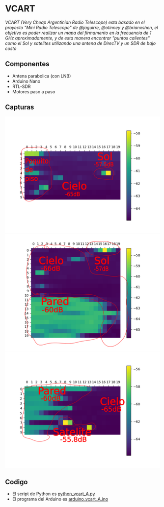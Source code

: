 # VCART
_VCART (Very Cheap Argentinian Radio Telescope) esta basado en el proyecto "Mini Radio Telescope" de @jaguirre, @otinney y @brianxshen, el objetivo es poder realizar un mapa del firmamento en la frecuencia de 1 GHz aproximadamente, y de esta manera encontrar "puntos calientes" como el Sol y satelites utilizando una antena de DirecTV y un SDR de bajo costo_

## Componentes
* Antena parabolica (con LNB)
* Arduino Nano
* RTL-SDR
* Motores paso a paso


## Capturas
![Captura1](https://github.com/ordonezt/vcart/blob/master/Capturas/editado_mapa_potencia_1.0GHz_20x10_SOL.png)
![Captura2](https://github.com/ordonezt/vcart/blob/master/Capturas/editado_mapa_potencia_1.0GHz_20x20_sol_en_la_punta.png)
![Captura3](https://github.com/ordonezt/vcart/blob/master/Capturas/editado_mapa_potencia_1.0GHz_20x10_SATELITE.png)


## Codigo
* El script de Python es [python_vcart_A.py](https://github.com/ordonezt/vcart/blob/develop/Python/SDR/python_vcart_A.py)
* El programa del Arduino es [arduino_vcart_A.ino](https://github.com/ordonezt/vcart/blob/develop/Arduino/arduino_vcart_A/arduino_vcart_A.ino)
